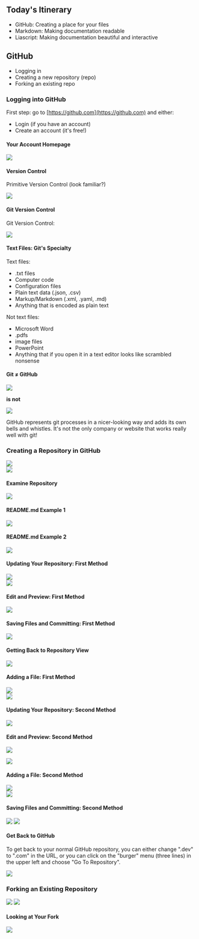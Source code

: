 <!--
title: GitHub
mode: Presentation
-->

## Today's Itinerary

* GitHub: Creating a place for your files
* Markdown: Making documentation readable
* Liascript: Making documentation beautiful and interactive

## GitHub

* Logging in
* Creating a new repository (repo)
* Forking an existing repo

### Logging into GitHub

First step: go to [https://github.com](https://github.com) and either:

* Login (if you have an account)
* Create an account (it's free!)

#### Your Account Homepage

![](media/github_account_home.png)<!-- style = "max-width:800px; border: 1px solid;" -->


#### Version Control

Primitive Version Control (look familiar?)

![](media/primitive_version_control.png)<!-- style = "max-width:600px; border: 1px solid;" -->

#### Git Version Control

Git Version Control:

![](media/git_commits.png)<!-- style = "max-width:800px; border: 1px solid;" -->

#### Text Files: Git's Specialty

Text files:

* .txt files
* Computer code
* Configuration files
* Plain text data (.json, .csv)
* Markup/Markdown (.xml, .yaml, .md)
* Anything that is encoded as plain text

Not text files:

* Microsoft Word
* .pdfs
* image files
* PowerPoint
* Anything that if you open it in a text editor looks like scrambled nonsense

#### Git ≠ GitHub

![](media/git_logo.png)<!-- style = "max-width: 150px;" -->

**is not**

![](media/github_logo.png)<!-- style = "max-width: 200px;"-->

GitHub represents git processes in a nicer-looking way and adds its own bells and whistles.  It's not the only company or website that works really well with git!

### Creating a Repository in GitHub

![](media/new_repository_button.png)<!-- style = "max-width:200px; border: 1px solid;" -->  
![](media/new_repository_form.png)<!-- style = "max-width:600px; border: 1px solid;" -->  

#### Examine Repository

![](media/repository_view.png)<!-- style = "max-width:800px; border: 1px solid;" -->

#### README.md Example 1

![](media/education_modules_readme.png)<!-- style = "max-width:800px;" -->

#### README.md Example 2

![](media/intro_to_r_readme.png)<!-- style = "max-width:800px; border: 1px solid;" -->

#### Updating Your Repository: First Method

![](media/pencil_icon.png)<!-- style = "max-width:400px; border: 1px solid;" -->  
![](media/github_editor.png)<!-- style = "max-width:600px; border: 1px solid;" -->  

#### Edit and Preview: First Method

![](media/edit_preview.png)<!-- style = "max-width:900px;" -->

#### Saving Files and Committing: First Method

![](media/commit_message.png)<!-- style = "max-width:10 00px;" -->

#### Getting Back to Repository View

![](media/file_view.png)<!-- style = "max-width:800px; border: 1px solid;" -->

#### Adding a File: First Method

![](media/add_file.png)<!-- style = "max-width:400px; border: 1px solid;" -->  
![](media/uploader.png)<!-- style = "max-width:400px; border: 1px solid;" -->  

#### Updating Your Repository: Second Method

![](media/github_dev.png)<!-- style = "max-width:500px; border: 1px solid;" -->  

#### Edit and Preview: Second Method

![](media/dev_editor.png)<!-- style = "max-width:800px; border: 1px solid;" -->  

![](media/dev_uncommitted_changes.png)<!-- style = "max-width:800px; border: 1px solid;" -->  

#### Adding a File: Second Method

![](media/dev_new_file.png)<!-- style = "max-width:300px; border: 1px solid;" -->  
![](media/info_txt.png)<!-- style = "max-width:600px; border: 1px solid;" -->  

#### Saving Files and Committing: Second Method

![](media/source_control_hover.png)<!-- style = "max-width:400px; border: 1px solid;" -->  ![](media/dev_commit.png)<!-- style = "max-width:400px; border: 1px solid;" -->  

#### Get Back to GitHub

To get back to your normal GitHub repository, you can either change ".dev" to ".com" in the URL, or you can click on the "burger" menu (three lines) in the upper left and choose "Go To Repository".

![](media/go_to_repository.png)<!-- style = "max-width:500px; border: 1px solid;" -->

### Forking an Existing Repository

![](media/pbj_fork_button.png)<!-- style = "max-width:500px; border: 1px solid;" -->  ![](media/fork_form.png)<!-- style = "max-width:500px; border: 1px solid;" -->  

#### Looking at Your Fork

![](media/your_fork.png)<!-- style = "max-width:500px; border: 1px solid;" -->
